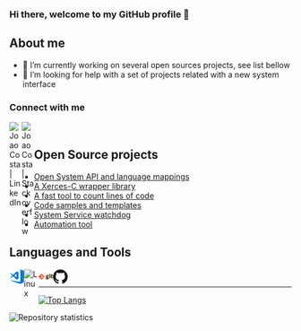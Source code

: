 ### Hi there, welcome to my GitHub profile  👋

<!--
**jmpcosta/jmpcosta** is a ✨ _special_ ✨ repository because its `README.md` (this file) appears on your GitHub profile.

Here are some ideas to get you started:
- 🌱 I’m currently learning ...
- 📫 How to reach me: ...
- 😄 Pronouns: ...
- ⚡ Fun fact: ...
- 💬 Ask me about System Architecture or System Programming 
-->

## About me
- 🔭 I’m currently working on several open sources projects, see list bellow
- 🤔 I’m looking for help with a set of projects related with a new system interface

### Connect with me
[<img align="left" alt="Joao Costa | LinkedIn" width="22px"  src="https://cdn.jsdelivr.net/npm/simple-icons@v3/icons/linkedin.svg"/>][linkedin]
[<img align="left" alt="Joao Costa | Stackoverflow" width="22px"  src="https://cdn.jsdelivr.net/npm/simple-icons@3.12.3/icons/stackoverflow.svg"/>][exchange]

<br/>

## Open Source projects
- [Open System API and language mappings][osapi]
- [A Xerces-C wrapper library][ARTA]
- [A fast tool to count lines of code][LOC]
- [Code samples and templates][CODE]
- [System Service watchdog][SWATCHDOG]
- [Automation tool][MONKEY]

## Languages and Tools
[<img align="left" alt="Visual Studio Code" width="26px"  src="https://raw.githubusercontent.com/github/explore/80688e429a7d4ef2fca1e82350fe8e3517d3494d/topics/visual-studio-code/visual-studio-code.png"/>][vscode]
[<img align="left" alt="Linux" width="26px"  src="https://img.icons8.com/color/linux"/>][linux]
[<img align="left" alt="Linux" width="26px"  src="https://raw.githubusercontent.com/github/explore/80688e429a7d4ef2fca1e82350fe8e3517d3494d/topics/git/git.png"/>][git]
[<img align="left" alt="Linux" width="26px"  src="https://raw.githubusercontent.com/github/explore/78df643247d429f6cc873026c0622819ad797942/topics/github/github.png"/>][gh]

<!--
[<img align="left" alt="Oracle DB" width="26px"  src="https://icons8.com/icons/set/oracle"/>][oracledb]
-->

<br/>

---

[![Top Langs](https://github-readme-stats.vercel.app/api/top-langs/?username=jmpcosta)](https://github.com/anuraghazra/github-readme-stats)


<img align="left" alt="Repository statistics" src="https://github-readme-stats.vercel.app/api?username=jmpcosta&show_icons=true&hide_border=true&count_private=true&hide_title=true&hide=prs&theme=dracula" />



[osapi]:     https://github.com/os-api
[linkedin]:  https://pt.linkedin.com/in/jmpcosta
[exchange]:  https://stackexchange.com/users/16625488/joao-costa
[vscode]:    https://code.visualstudio.com
[oracledb]:  https://www.oracle.com/database
[linux]:     https://www.linux.org
[git]:       https://git-scm.com
[gh]:        https://github.com


[ARTA]:      https://github.com/jmpcosta/arta
[LOC]:       https://github.com/jmpcosta/loc
[CODE]:      https://github.com/jmpcosta/code
[SWATCHDOG]: https://github.com/jmpcosta/swatchdog
[MONKEY]:    https://github.com/jmpcosta/monkey
